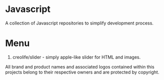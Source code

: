 Javascript
==========

A collection of Javascript repositories to simplify development process.


Menu
====
1. creolife/slider - simply apple-like slider for HTML and images.





All brand and product names and associated logos contained within this projects belong to their respective owners and are protected by copyright.